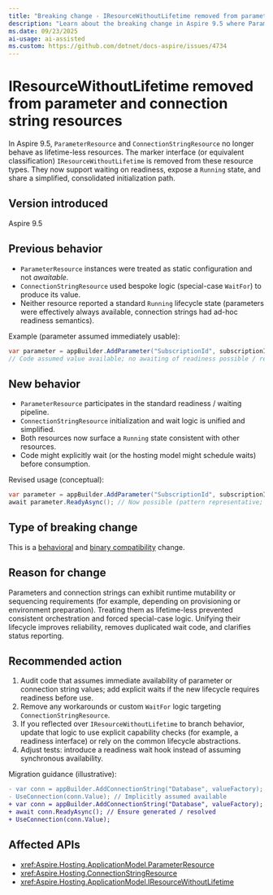 ```yaml
---
title: "Breaking change - IResourceWithoutLifetime removed from parameter and connection string resources"
description: "Learn about the breaking change in Aspire 9.5 where ParameterResource and ConnectionStringResource now participate in lifetimes and waiting semantics instead of implementing IResourceWithoutLifetime."
ms.date: 09/23/2025
ai-usage: ai-assisted
ms.custom: https://github.com/dotnet/docs-aspire/issues/4734
---
```


# IResourceWithoutLifetime removed from parameter and connection string resources

In Aspire 9.5, `ParameterResource` and `ConnectionStringResource` no longer behave as lifetime-less resources. The marker interface (or equivalent classification) `IResourceWithoutLifetime` is removed from these resource types. They now support waiting on readiness, expose a `Running` state, and share a simplified, consolidated initialization path.

## Version introduced

Aspire 9.5

## Previous behavior

- `ParameterResource` instances were treated as static configuration and not *awaitable*.
- `ConnectionStringResource` used bespoke logic (special-case `WaitFor`) to produce its value.
- Neither resource reported a standard `Running` lifecycle state (parameters were effectively always available, connection strings had ad-hoc readiness semantics).

Example (parameter assumed immediately usable):

```csharp
var parameter = appBuilder.AddParameter("SubscriptionId", subscriptionId);
// Code assumed value available; no awaiting of readiness possible / required.
```

## New behavior

- `ParameterResource` participates in the standard readiness / waiting pipeline.
- `ConnectionStringResource` initialization and wait logic is unified and simplified.
- Both resources now surface a `Running` state consistent with other resources.
- Code might explicitly wait (or the hosting model might schedule waits) before consumption.

Revised usage (conceptual):

```csharp
var parameter = appBuilder.AddParameter("SubscriptionId", subscriptionId);
await parameter.ReadyAsync(); // Now possible (pattern representative; actual API name may differ)
```

## Type of breaking change

This is a [behavioral](../categories.md#behavioral-change) and [binary compatibility](../categories.md#binary-compatibility) change.

## Reason for change

Parameters and connection strings can exhibit runtime mutability or sequencing requirements (for example, depending on provisioning or environment preparation). Treating them as lifetime-less prevented consistent orchestration and forced special-case logic. Unifying their lifecycle improves reliability, removes duplicated wait code, and clarifies status reporting.

## Recommended action

1. Audit code that assumes immediate availability of parameter or connection string values; add explicit waits if the new lifecycle requires readiness before use.
1. Remove any workarounds or custom `WaitFor` logic targeting `ConnectionStringResource`.
1. If you reflected over `IResourceWithoutLifetime` to branch behavior, update that logic to use explicit capability checks (for example, a readiness interface) or rely on the common lifecycle abstractions.
1. Adjust tests: introduce a readiness wait hook instead of assuming synchronous availability.

Migration guidance (illustrative):

```diff
- var conn = appBuilder.AddConnectionString("Database", valueFactory);
- UseConnection(conn.Value); // Implicitly assumed available
+ var conn = appBuilder.AddConnectionString("Database", valueFactory);
+ await conn.ReadyAsync(); // Ensure generated / resolved
+ UseConnection(conn.Value);
```

## Affected APIs

- <xref:Aspire.Hosting.ApplicationModel.ParameterResource>
- <xref:Aspire.Hosting.ConnectionStringResource>
- <xref:Aspire.Hosting.ApplicationModel.IResourceWithoutLifetime>
